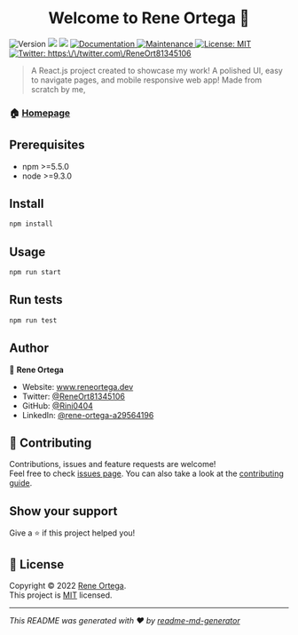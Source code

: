 <h1 align="center">Welcome to Rene Ortega 👋</h1>
<p>
  <img alt="Version" src="https://img.shields.io/badge/version-1.0.0-blue.svg?cacheSeconds=2592000" />
  <img src="https://img.shields.io/badge/npm-%3E%3D5.5.0-blue.svg" />
  <img src="https://img.shields.io/badge/node-%3E%3D9.3.0-blue.svg" />
  <a href="https://github.com/Rini0404/react-portfolio" target="_blank">
    <img alt="Documentation" src="https://img.shields.io/badge/documentation-yes-brightgreen.svg" />
  </a>
  <a href="https://github.com/kefranabg/readme-md-generator/graphs/commit-activity" target="_blank">
    <img alt="Maintenance" src="https://img.shields.io/badge/Maintained%3F-yes-green.svg" />
  </a>
  <a href="https://github.com/kefranabg/readme-md-generator/blob/master/LICENSE" target="_blank">
    <img alt="License: MIT" src="https://img.shields.io/github/license/Rini0404/Rene Ortega" />
  </a>
  <a href="https://twitter.com/https:\/\/twitter.com\/ReneOrt81345106" target="_blank">
    <img alt="Twitter: https:\/\/twitter.com\/ReneOrt81345106" src="https://img.shields.io/twitter/follow/https:\/\/twitter.com\/ReneOrt81345106.svg?style=social" />
  </a>
</p>

> A React.js project created to showcase my work! A polished UI, easy to navigate pages, and mobile responsive web app! Made from scratch by me, 

### 🏠 [Homepage](reneortega.dev)

## Prerequisites

- npm >=5.5.0
- node >=9.3.0

## Install

```sh
npm install
```

## Usage

```sh
npm run start
```

## Run tests

```sh
npm run test
```

## Author

👤 **Rene Ortega**

* Website: www.reneortega.dev
* Twitter: [@ReneOrt81345106](https://twitter.com/https:\/\/twitter.com\/ReneOrt81345106)
* GitHub: [@Rini0404](https://github.com/Rini0404)
* LinkedIn: [@rene-ortega-a29564196](https://linkedin.com/in/https:\/\/www.linkedin.com\/in\/rene-ortega-a29564196\/)

## 🤝 Contributing

Contributions, issues and feature requests are welcome!<br />Feel free to check [issues page](https://github.com/kefranabg/readme-md-generator/issues). You can also take a look at the [contributing guide](https://github.com/kefranabg/readme-md-generator/blob/master/CONTRIBUTING.md).

## Show your support

Give a ⭐️ if this project helped you!

## 📝 License

Copyright © 2022 [Rene Ortega](https://github.com/Rini0404).<br />
This project is [MIT](https://github.com/kefranabg/readme-md-generator/blob/master/LICENSE) licensed.

***
_This README was generated with ❤️ by [readme-md-generator](https://github.com/kefranabg/readme-md-generator)_
